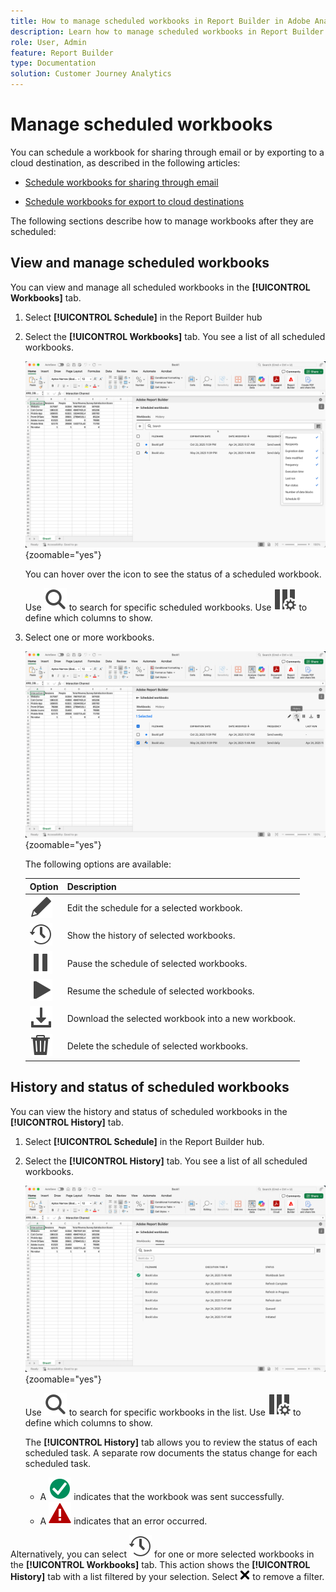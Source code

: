 ```yaml
---
title: How to manage scheduled workbooks in Report Builder in Adobe Analytics
description: Learn how to manage scheduled workbooks in Report Builder to secure destinations
role: User, Admin
feature: Report Builder
type: Documentation
solution: Customer Journey Analytics
---
```


# Manage scheduled workbooks

You can schedule a workbook for sharing through email or by exporting to a cloud destination, as described in the following articles:

* [Schedule workbooks for sharing through email](/help/report-builder/schedule-reportbuilder.md)

* [Schedule workbooks for export to cloud destinations](/help/report-builder/report-builder-export.md)

The following sections describe how to manage workbooks after they are scheduled:

## View and manage scheduled workbooks

You can view and manage all scheduled workbooks in the **[!UICONTROL Workbooks]** tab.

1. Select **[!UICONTROL Schedule]** in the Report Builder hub 

1. Select the **[!UICONTROL Workbooks]** tab. You see a list of all scheduled workbooks.

   ![Scheduled workbook](assets/scheduled-workbooks.png){zoomable="yes"}

   You can hover over the icon to see the status of a scheduled workbook.

   Use ![Search](/help/assets/icons/Search.svg) to search for specific scheduled workbooks.
   Use ![ColumnSetting](/help/assets/icons/ColumnSetting.svg) to define which columns to show.

1. Select one or more workbooks.

   ![Schedule workbooks selected](assets/scheduled-workbooks-selected.png){zoomable="yes"}
   
   The following options are available:

   | Option | Description |
   |---|---|
   | ![Edit](/help/assets/icons/Edit.svg) | Edit the schedule for a selected workbook. |
   | ![History](/help/assets/icons/History.svg) | Show the history of selected workbooks. |
   | ![Pause](/help/assets/icons/Pause.svg) | Pause the schedule of selected workbooks. |
   | ![Play](/help/assets/icons/Play.svg) | Resume the schedule of selected workbooks. |
   | ![Download](/help/assets/icons/Download.svg) | Download the selected workbook into a new workbook. |
   | ![Delete](/help/assets/icons/Delete.svg) | Delete the schedule of selected workbooks. |
 

## History and status of scheduled workbooks

You can view the history and status of scheduled workbooks in the **[!UICONTROL History]** tab.

1. Select **[!UICONTROL Schedule]** in the Report Builder hub.

1. Select the **[!UICONTROL History]** tab. You see a list of all scheduled workbooks.

   ![Scheduled history](assets/scheduled-workbooks-history.png){zoomable="yes"}

   Use ![Search](/help/assets/icons/Search.svg) to search for specific workbooks in the list.
   Use ![ColumnSetting](/help/assets/icons/ColumnSetting.svg) to define which columns to show.

   The **[!UICONTROL History]** tab allows you to review the status of each scheduled task. A separate row documents the status change for each scheduled task.

   * A ![CheckmarkCircleGreen](/help/assets/icons/CheckmarkCircleGreen.svg) indicates that the workbook was sent successfully. 
   * A ![AlertRed](/help/assets/icons/AlertRed.svg) indicates that an error occurred.

Alternatively, you can select ![History](/help/assets/icons/History.svg) for one or more selected workbooks in the **[!UICONTROL Workbooks]** tab. This action shows the **[!UICONTROL History]** tab with a list filtered by your selection. Select ![CrossSize75](/help/assets/icons/CrossSize75.svg) to remove a filter.

